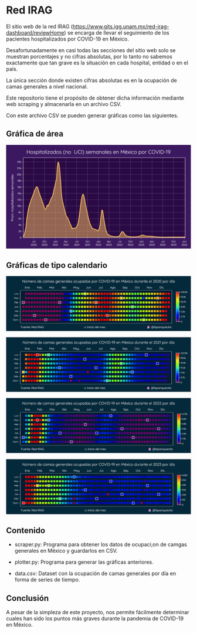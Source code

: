 # Red IRAG

El sitio web de la red IRAG (https://www.gits.igg.unam.mx/red-irag-dashboard/reviewHome) se encarga de llevar el seguimiento de los pacientes hospitalizados por COVID-19 en México.

Desafortunadamente en casi todas las secciones del sitio web solo se muestran porcentajes y no cifras absolutas, por lo tanto no sabemos exactamente que tan grave es la situación en cada hospital, entidad o en el país.

La única sección donde existen cifras absolutas es en la ocupación de camas generales a nivel nacional.

Este repositorio tiene el propósito de obtener dicha información mediante web scraping y almacenarla en un archivo CSV.

Con este archivo CSV se pueden generar gráficas como las siguientes.

## Gráfica de área

![Imagen 1](./imgs/1.png)

## Gráficas de tipo calendario

![Imagen 2020](./imgs/2020.png)

![Imagen 2021](./imgs/2021.png)

![Imagen 2022](./imgs/2022.png)

![Imagen 2023](./imgs/2023.png)

## Contenido

* scraper.py: Programa para obtener los datos de ocupaci;on de camgas generales en México y guardarlos en CSV.

* plotter.py: Programa para generar las gráficas anteriores.

* data.csv: Dataset con la ocupación de camas generales por día en forma de series de tiempo.

## Conclusión

A pesar de la simpleza de este proyecto, nos permite fácilmente determinar cuales han sido los puntos más graves durante la pandemia de COVID-19 en México.
